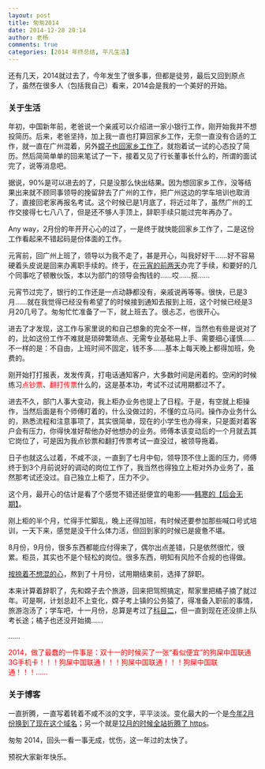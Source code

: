 ```yaml
---
layout: post
title: 匆匆2014
date: 2014-12-28 20:14
author: 老杨
comments: true
categories: [2014 年终总结, 平凡生活]
---
```

还有几天，2014就过去了，今年发生了很多事，但都是徒劳，最后又回到原点了，虽然在很多人（包括我自己）看来，2014会是我的一个美好的开始。
<!--more-->
<h3>关于生活</h3>
年初，中国新年前，老爸说一个亲戚可以介绍进一家小银行工作，刚开始我并不想投简历。后来，老爸坚持，加上我一直也打算回家乡工作，无奈一直没有合适的工作，就一直在广州混着，另外<a href="http://cyhour.com/88" target="_blank">嫦子也回家乡工作了</a>，就抱着试一试的心态投了简历。然后简简单单的回来笔试了一下，接着又见了行长董事长什么的，所谓的面试完了，说等消息吧。

据说，90%是可以进去的了，只是没那么快出结果。因为想回家乡工作，没等结果出来就不顾同事领导的挽留辞去了广州的工作，把广州这边的学车培训也取消了，直接回老家再报名考试。这个时候已是1月底了，将近过年了，虽然广州的工作交接得七七八八了，但是还不够人手顶上，辞职手续只能过完年再办了。

Any way，2月份的年开开心心的过了，一是终于就快能回家乡工作了，二是这份工作看起来不错起码是份体面的工作。

元宵前，回广州上班了，领导以为我不走了，甚是开心，叫我好好干……好不容易硬着头皮说是回来办离职手续的。终于，在<a href="http://cyhour.com/93" target="_blank">元宵的前两天</a>办完了手续，和要好的几个同事吃了顿散伙饭，本以为部门的领导会掏钱的……哎……抠……

元宵节过完了，银行的工作还是一点动静都没有，亲戚说再等等。很快，已是3月……就在我觉得已经没有希望了的时候接到通知去报到上班，这个时候已经是3月20几号了。匆匆忙忙准备了一下，就上班去了。很忐忑，也很开心。

进去了才发现，这工作与家里说的和自己想象的完全不一样，当然也有些是说对了的，比如这份工作不难就是琐碎繁琐点、无需专业基础易上手、需要细心谨慎……不一样的是：不自由，上班时间不固定，钱不多……基本上每天晚上都得加班，免费的。

刚开始打打报表，发发传真，打电话通知客户，大多数时间是闲着的。空闲的时候练习<span style = "color:red;">点钞票</span>、<span style = "color:red;">翻打传票</span>什么的，这是基本功，考试不过试用期都过不了。

进去不久，部门人事大变动，我上柜办业务也提上了日程。于是，有空就上柜操作，当然后面是有个师傅盯着的，什么没做过的，不懂的立马问。操作办业务什么的，熟悉流程和注意事项了，其实很简单，现在的小学生也办得来，只是面对着客户会有压力，你得快准好帮他办好他想办的业务。师傅本该变动后的一个月就去其它岗位了，可是因为我点钞票和翻打传票考试一直没过，被领导拖着。

日子也就这么过着，不咸不淡，一直到了七月中旬，领导顶不住上面的压力，师傅终于到3个月前说好的调动的岗位工作了，我当然也得独立上柜对外办业务了，虽然那考试还没过。自己独立上柜了，压力不少。

这个月，最开心的估计是看了个感觉不错还挺便宜的电影——<a href="http://cyhour.com/113" target="_blank">韩寒的【后会无期】</a>。

刚上柜的半个月，忙得手忙脚乱，晚上还得加班，有时候还要参加那些喊口号式培训，一天下来，感觉是没干什么体力活，但回到家的时候已是疲惫不堪。

8月份，9月份，很多东西都能应付得来了，偶尔出点差错，只是依然很忙，很累。柜员，其实也不是个轻松的岗位。很多东西，明知有风险不合规的也得做。

<a href="http://cyhour.com/119" target="_blank">按捺着不想混的心</a>，熬到了十月份，试用期结束前，选择了辞职。

本来计算着辞职了，先和嫦子去个旅游，回来把驾照搞定，帮家里把橘子摘了就过年。可是啊，计划总赶不上变化，嫦子考上镇的公务猿了，得准备入职前的事情，旅游泡汤了；学车吧，十一月份，总算是考过了<a href="http://cyhour.com/132" target="_blank">科目二</a>，但一直到现在还没排上队考长途；橘子也还没开始摘……

……

<span style = "color:red;">2014，做了最蠢的一件事是：双十一的时候买了一张“看似便宜”的狗屎中国联通3G手机卡！！！狗屎中国联通！！！狗屎中国联通！！！狗屎中国联通！！！……</span>

<h3>关于博客</h3>

一直折腾，一直写着转着不咸不淡的文字，平平淡淡。变化最大的一个是<a href="//cyhour.com/about" target="_blank">今年2月份换到了现在这个域名</a>；另一个就是<a href="http://cyhour.com/143" target="_blank">12月的时候全站折腾了 https</a>。
 
匆匆 2014，回头一看一事无成，忧伤，这一年过的太快了。

预祝大家新年快乐。
